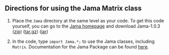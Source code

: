 ## Directions for using the Jama Matrix class

1. Place the `Jama` directory at the same level as your code. To get this code yourself, you can go to the [Jama homepage](http://math.nist.gov/javanumerics/jama/) and download Jama-1.0.3 ([zip](http://math.nist.gov/javanumerics/jama/Jama-1.0.3.zip)) ([tar.gz](http://math.nist.gov/javanumerics/jama/Jama-1.0.3.tar.gz)) ([jar](http://math.nist.gov/javanumerics/jama/Jama-1.0.3.jar))

2. In the code, type `import Jama.*;` to use the Jama classes, including `Matrix`. Documentation for the Jama Package can be found [here](http://math.nist.gov/javanumerics/jama/doc/).

